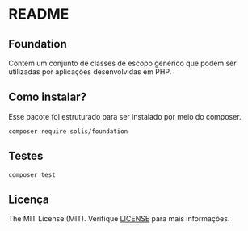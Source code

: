 # README

## Foundation

Contém um conjunto de classes de escopo genérico que podem ser utilizadas por aplicações desenvolvidas em PHP.  

## Como instalar?

Esse pacote foi estruturado para ser instalado por meio do composer.

```
composer require solis/foundation
```
 
## Testes

```
composer test
```

## Licença

The MIT License (MIT). Verifique [LICENSE](LICENSE.MD) para mais informações.